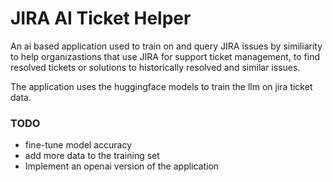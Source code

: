 # JIRA AI Ticket Helper


An ai based application used to train on and query JIRA issues by similiarity to help organizastions that use JIRA for support ticket management, to find resolved tickets or solutions to historically resolved and similar issues.


The application uses the huggingface models to train the llm on jira ticket data.

### TODO

* fine-tune model accuracy
* add more data to the training set
* Implement an openai version of the application
